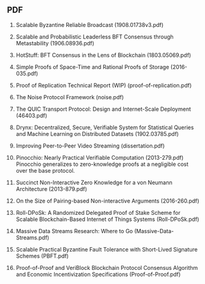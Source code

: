 ## PDF

01. Scalable Byzantine Reliable Broadcast (1908.01738v3.pdf)

02. Scalable and Probabilistic Leaderless BFT Consensus through Metastability (1906.08936.pdf)

03. HotStuff: BFT Consensus in the Lens of Blockchain (1803.05069.pdf)

04. Simple Proofs of Space-Time and Rational Proofs of Storage (2016-035.pdf)

05. Proof of Replication Technical Report (WIP) (proof-of-replication.pdf)

06. The Noise Protocol Framework (noise.pdf)

07. The QUIC Transport Protocol: Design and Internet-Scale Deployment (46403.pdf)

08. Drynx: Decentralized, Secure, Verifiable System for Statistical Queries and Machine Learning on Distributed Datasets (1902.03785.pdf)

09. Improving Peer-to-Peer Video Streaming (dissertation.pdf)

10. Pinocchio: Nearly Practical Verifiable Computation (2013-279.pdf) 
 Pinocchio generalizes to zero-knowledge proofs at a negligible cost over the base protocol.
 
11. Succinct Non-Interactive Zero Knowledge for a von Neumann Architecture (2013-879.pdf)

12. On the Size of Pairing-based Non-interactive Arguments (2016-260.pdf)

13. Roll-DPoSk: A Randomized Delegated Proof of Stake Scheme for Scalable Blockchain-Based Internet of Things Systems (Roll-DPoSk.pdf)

14. Massive Data Streams Research: Where to Go (Massive-Data-Streams.pdf)

15. Scalable Practical Byzantine Fault Tolerance with Short-Lived Signature Schemes (PBFT.pdf)

16. Proof-of-Proof and VeriBlock Blockchain Protocol Consensus Algorithm and Economic Incentivization Specifications (Proof-of-Proof.pdf)